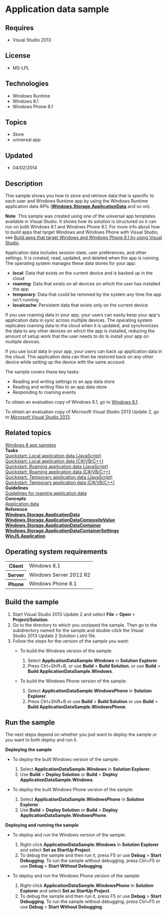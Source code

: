 # Application data sample
## Requires
- Visual Studio 2013
## License
- MS-LPL
## Technologies
- Windows Runtime
- Windows 8.1
- Windows Phone 8.1
## Topics
- Store
- universal app
## Updated
- 04/02/2014
## Description

<div id="mainSection">
<p>This sample shows you how to store and retrieve data that is specific to each user and Windows Runtime app by using the Windows Runtime application data APIs (<a href="http://msdn.microsoft.com/library/windows/apps/br241587"><b>Windows.Storage.ApplicationData</b></a>
 and so on). </p>
<p class="note"><b>Note</b>&nbsp;&nbsp;This sample was created using one of the universal app templates available in Visual Studio. It shows how its solution is structured so it can run on both Windows&nbsp;8.1 and Windows Phone 8.1. For more info about how to build apps
 that target Windows and Windows Phone with Visual Studio, see <a href="http://msdn.microsoft.com/library/windows/apps/dn609832">
Build apps that target Windows and Windows Phone 8.1 by using Visual Studio</a>.</p>
<p>Application data includes session state, user preferences, and other settings. It is created, read, updated, and deleted when the app is running. The operating system manages these data stores for your app:
</p>
<ul>
<li><b>local</b>: Data that exists on the current device and is backed up in the cloud
</li><li><b>roaming</b>: Data that exists on all devices on which the user has installed the app
</li><li><b>temporary</b>: Data that could be removed by the system any time the app isn't running
</li><li><b>localcache</b>: Persistent data that exists only on the current device </li></ul>
<p>If you use roaming data in your app, your users can easily keep your app's application data in sync across multiple devices. The operating system replicates roaming data to the cloud when it is updated, and synchronizes the data to any other devices on which
 the app is installed, reducing the amount of setup work that the user needs to do to install your app on multiple devices.
</p>
<p>If you use local data in your app, your users can back up application data in the cloud. This application data can then be restored back on any other device while setting up the device with the same account.</p>
<p>The sample covers these key tasks:</p>
<ul>
<li>Reading and writing settings to an app data store </li><li>Reading and writing files to an app data store </li><li>Responding to roaming events </li></ul>
<p>To obtain an evaluation copy of Windows&nbsp;8.1, go to <a href="http://go.microsoft.com/fwlink/p/?linkid=301696">
Windows&nbsp;8.1</a>.</p>
<p>To obtain an evaluation copy of Microsoft Visual Studio&nbsp;2013 Update&nbsp;2, go to <a href="http://go.microsoft.com/fwlink/p/?linkid=301697">
Microsoft Visual Studio&nbsp;2013</a>.</p>
<h2><a id="related_topics"></a>Related topics</h2>
<dl><dt><a href="http://go.microsoft.com/fwlink/p/?LinkID=227694">Windows 8 app samples</a>
</dt><dt><b>Tasks</b> </dt><dt><a href="http://msdn.microsoft.com/library/windows/apps/hh465118">Quickstart: Local application data (JavaScript)</a>
</dt><dt><a href="http://msdn.microsoft.com/library/windows/apps/hh700361">Quickstart: Local application data (C#/VB/C&#43;&#43;)</a>
</dt><dt><a href="http://msdn.microsoft.com/library/windows/apps/hh465123">Quickstart: Roaming application data (JavaScript)</a>
</dt><dt><a href="http://msdn.microsoft.com/library/windows/apps/hh700362">Quickstart: Roaming application data (C#/VB/C&#43;&#43;)</a>
</dt><dt><a href="http://msdn.microsoft.com/library/windows/apps/hh465130">Quickstart: Temporary application data (JavaScript)</a>
</dt><dt><a href="http://msdn.microsoft.com/library/windows/apps/hh700363">Quickstart: Temporary application data (C#/VB/C&#43;&#43;)</a>
</dt><dt><b>Guidelines</b> </dt><dt><a href="http://msdn.microsoft.com/library/windows/apps/hh465094">Guidelines for roaming application data</a>
</dt><dt><b>Concepts</b> </dt><dt><a href="http://msdn.microsoft.com/library/windows/apps/hh464917">Application data</a>
</dt><dt><b>Reference</b> </dt><dt><a href="http://msdn.microsoft.com/library/windows/apps/br241587"><b>Windows.Storage.ApplicationData</b></a>
</dt><dt><a href="http://msdn.microsoft.com/library/windows/apps/br241588"><b>Windows.Storage.ApplicationDataCompositeValue</b></a>
</dt><dt><a href="http://msdn.microsoft.com/library/windows/apps/br241599"><b>Windows.Storage.ApplicationDataContainer</b></a>
</dt><dt><a href="http://msdn.microsoft.com/library/windows/apps/br241600"><b>Windows.Storage.ApplicationDataContainerSettings</b></a>
</dt><dt><a href="http://msdn.microsoft.com/library/windows/apps/br229774"><b>WinJS.Application</b></a>
</dt></dl>
<h2>Operating system requirements</h2>
<table>
<tbody>
<tr>
<th>Client</th>
<td><dt>Windows&nbsp;8.1 </dt></td>
</tr>
<tr>
<th>Server</th>
<td><dt>Windows Server&nbsp;2012&nbsp;R2 </dt></td>
</tr>
<tr>
<th>Phone</th>
<td><dt>Windows Phone 8.1 </dt></td>
</tr>
</tbody>
</table>
<h2>Build the sample</h2>
<p></p>
<ol>
<li>Start Visual Studio&nbsp;2013 Update&nbsp;2 and select <b>File</b> &gt; <b>Open</b> &gt;
<b>Project/Solution</b>. </li><li>Go to the directory to which you unzipped the sample. Then go to the subdirectory named for the sample and double-click the Visual Studio&nbsp;2013 Update&nbsp;2 Solution (.sln) file.
</li><li>Follow the steps for the version of the sample you want:
<ul>
<li>
<p>To build the Windows version of the sample:</p>
<ol>
<li>Select <b>ApplicationDataSample.Windows</b> in <b>Solution Explorer</b>. </li><li>Press Ctrl&#43;Shift&#43;B, or use <b>Build</b> &gt; <b>Build Solution</b>, or use <b>
Build</b> &gt; <b>Build ApplicationDataSample.Windows</b>. </li></ol>
</li><li>
<p>To build the Windows Phone version of the sample:</p>
<ol>
<li>Select <b>ApplicationDataSample.WindowsPhone</b> in <b>Solution Explorer</b>.
</li><li>Press Ctrl&#43;Shift&#43;B or use <b>Build</b> &gt; <b>Build Solution</b> or use <b>Build</b> &gt;
<b>Build ApplicationDataSample.WindowsPhone</b>. </li></ol>
</li></ul>
</li></ol>
<p></p>
<h2>Run the sample</h2>
<p>The next steps depend on whether you just want to deploy the sample or you want to both deploy and run it.</p>
<p><b>Deploying the sample</b></p>
<ul>
<li>
<p>To deploy the built Windows version of the sample:</p>
<ol>
<li>Select <b>ApplicationDataSample.Windows</b> in <b>Solution Explorer</b>. </li><li>Use <b>Build</b> &gt; <b>Deploy Solution</b> or <b>Build</b> &gt; <b>Deploy ApplicationDataSample.Windows</b>.
</li></ol>
</li><li>
<p>To deploy the built Windows Phone version of the sample:</p>
<ol>
<li>Select <b>ApplicationDataSample.WindowsPhone</b> in <b>Solution Explorer</b>.
</li><li>Use <b>Build</b> &gt; <b>Deploy Solution</b> or <b>Build</b> &gt; <b>Deploy ApplicationDataSample.WindowsPhone</b>.
</li></ol>
</li></ul>
<p><b>Deploying and running the sample</b></p>
<ul>
<li>
<p>To deploy and run the Windows version of the sample:</p>
<ol>
<li>Right-click <b>ApplicationDataSample.Windows</b> in <b>Solution Explorer</b> and select
<b>Set as StartUp Project</b>. </li><li>To debug the sample and then run it, press F5 or use <b>Debug</b> &gt; <b>Start Debugging</b>. To run the sample without debugging, press Ctrl&#43;F5 or use
<b>Debug</b> &gt; <b>Start Without Debugging</b>. </li></ol>
</li><li>
<p>To deploy and run the Windows Phone version of the sample:</p>
<ol>
<li>Right-click <b>ApplicationDataSample.WindowsPhone</b> in <b>Solution Explorer</b> and select
<b>Set as StartUp Project</b>. </li><li>To debug the sample and then run it, press F5 or use <b>Debug</b> &gt; <b>Start Debugging</b>. To run the sample without debugging, press Ctrl&#43;F5 or use
<b>Debug</b> &gt; <b>Start Without Debugging</b>. </li></ol>
</li></ul>
</div>
